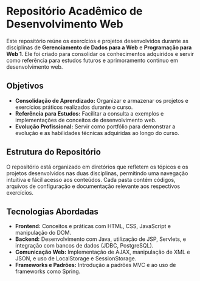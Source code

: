 # Repositório Acadêmico de Desenvolvimento Web

Este repositório reúne os exercícios e projetos desenvolvidos durante as disciplinas de **Gerenciamento de Dados para a Web** e **Programação para Web 1**. Ele foi criado para consolidar os conhecimentos adquiridos e servir como referência para estudos futuros e aprimoramento contínuo em desenvolvimento web.

## Objetivos

- **Consolidação de Aprendizado:** Organizar e armazenar os projetos e exercícios práticos realizados durante o curso.
- **Referência para Estudos:** Facilitar a consulta a exemplos e implementações de conceitos de desenvolvimento web.
- **Evolução Profissional:** Servir como portfólio para demonstrar a evolução e as habilidades técnicas adquiridas ao longo do curso.

## Estrutura do Repositório

O repositório está organizado em diretórios que refletem os tópicos e os projetos desenvolvidos nas duas disciplinas, permitindo uma navegação intuitiva e fácil acesso aos conteúdos. Cada pasta contém códigos, arquivos de configuração e documentação relevante aos respectivos exercícios.

## Tecnologias Abordadas

- **Frontend:** Conceitos e práticas com HTML, CSS, JavaScript e manipulação do DOM.
- **Backend:** Desenvolvimento com Java, utilização de JSP, Servlets, e integração com bancos de dados (JDBC, PostgreSQL).
- **Comunicação Web:** Implementação de AJAX, manipulação de XML e JSON, e uso de LocalStorage e SessionStorage.
- **Frameworks e Padrões:** Introdução a padrões MVC e ao uso de frameworks como Spring.


